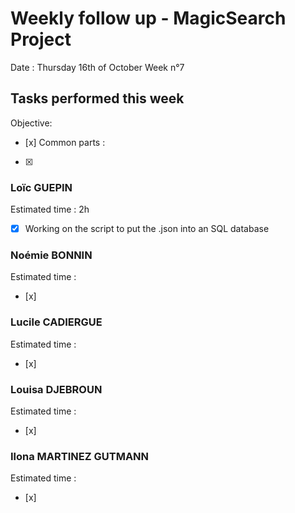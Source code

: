 # Weekly follow up - MagicSearch Project


Date : Thursday 16th of October
Week n°7


## Tasks performed this week


Objective:
- [x] 
Common parts :
- [x] 




### Loïc GUEPIN
Estimated time : 2h
- [x] Working on the script to put the .json into an SQL database


### Noémie BONNIN
Estimated time :
- [x] 


### Lucile CADIERGUE
Estimated time :
- [x]


### Louisa DJEBROUN
Estimated time :
- [x]


### Ilona MARTINEZ GUTMANN
Estimated time :
- [x]

